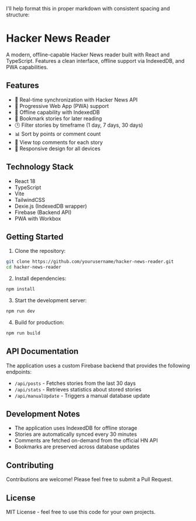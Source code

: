 I'll help format this in proper markdown with consistent spacing and structure:

# Hacker News Reader

A modern, offline-capable Hacker News reader built with React and TypeScript. Features a clean interface, offline support via IndexedDB, and PWA capabilities.

## Features

- 🔄 Real-time synchronization with Hacker News API
- 📱 Progressive Web App (PWA) support
- 💾 Offline capability with IndexedDB
- 🔖 Bookmark stories for later reading
- 🕒 Filter stories by timeframe (1 day, 7 days, 30 days)
- 📊 Sort by points or comment count
- 💬 View top comments for each story
- 📱 Responsive design for all devices

## Technology Stack

- React 18
- TypeScript
- Vite
- TailwindCSS
- Dexie.js (IndexedDB wrapper)
- Firebase (Backend API)
- PWA with Workbox

## Getting Started

1. Clone the repository:

```bash
git clone https://github.com/yourusername/hacker-news-reader.git
cd hacker-news-reader
```

2. Install dependencies:

```bash
npm install
```

3. Start the development server:

```bash
npm run dev
```

4. Build for production:

```bash
npm run build
```

## API Documentation

The application uses a custom Firebase backend that provides the following endpoints:

- `/api/posts` - Fetches stories from the last 30 days
- `/api/stats` - Retrieves statistics about stored stories
- `/api/manualUpdate` - Triggers a manual database update

## Development Notes

- The application uses IndexedDB for offline storage
- Stories are automatically synced every 30 minutes
- Comments are fetched on-demand from the official HN API
- Bookmarks are preserved across database updates

## Contributing

Contributions are welcome! Please feel free to submit a Pull Request.

## License

MIT License - feel free to use this code for your own projects.